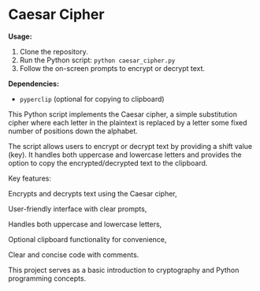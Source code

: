 # Caesar Cipher


**Usage:**
1. Clone the repository.
2. Run the Python script: `python caesar_cipher.py`
3. Follow the on-screen prompts to encrypt or decrypt text.

**Dependencies:**
* `pyperclip` (optional for copying to clipboard)

This Python script implements the Caesar cipher, a simple substitution cipher where each letter in the plaintext is replaced by a letter some fixed number of positions down the alphabet.   

The script allows users to encrypt or decrypt text by providing a shift value (key). It handles both uppercase and lowercase letters and provides the option to copy the encrypted/decrypted text to the clipboard.

Key features:

Encrypts and decrypts text using the Caesar cipher,

User-friendly interface with clear prompts,

Handles both uppercase and lowercase letters,

Optional clipboard functionality for convenience,

Clear and concise code with comments.

This project serves as a basic introduction to cryptography and Python programming concepts.
